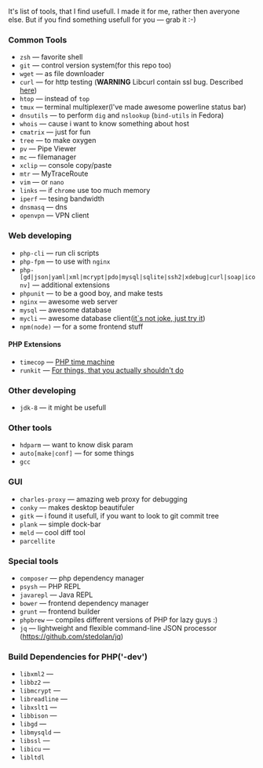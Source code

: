 It's list of tools, that I find usefull. I made it for me, rather then averyone else. But if you find something usefull for you — grab it :-) 
### Common Tools
 - `zsh` — favorite shell
 - `git` — control version system(for this repo too)
 - `wget` — as file downloader 
 - `curl` — for http testing (**WARNING** Libcurl contain ssl bug. Described [here](http://stackoverflow.com/questions/20988782/curl-unknown-ssl-protocol-error-in-connection-error-in-server-but-works-on-lo))
 - `htop` — instead of `top`
 - `tmux` — terminal multiplexer(I've made awesome powerline status bar)
 - `dnsutils` — to perform `dig` and `nslookup` (`bind-utils` in Fedora)
 - `whois` — cause i want to know something about host
 - `cmatrix` — just for fun
 - `tree` — to make oxygen
 - `pv` — Pipe Viewer
 - `mc` — filemanager
 - `xclip` — console copy/paste
 - `mtr` — MyTraceRoute
 - `vim` — or `nano`
 - `links` — if `chrome` use too much memory
 - `iperf` — tesing bandwidth
 - `dnsmasq` — dns
 - `openvpn` — VPN client

### Web developing
 - `php-cli` — run cli scripts
 - `php-fpm` — to use with `nginx`
 - `php-[gd|json|yaml|xml|mcrypt|pdo|mysql|sqlite|ssh2|xdebug|curl|soap|iconv]` — additional extensions
 - `phpunit` — to be a good boy, and make tests
 - `nginx` — awesome web server
 - `mysql` — awesome database
 - `mycli` — awesome database client([it`s not joke, just try it](http://mycli.net/))
 - `npm(node)` — for a some frontend stuff

#### PHP Extensions
 - `timecop` — [PHP time machine](https://github.com/hnw/php-timecop)
 - `runkit` — [For things, that you actually shouldn't do](https://github.com/zenovich/runkit)

### Other developing
 - `jdk-8` — it might be usefull
 
### Other tools
 - `hdparm` — want to know disk param
 - `auto[make|conf]` — for some things
 - `gcc`

### GUI
 - `charles-proxy` — amazing web proxy for debugging
 - `conky` — makes desktop beautifuler
 - `gitk` — i found it usefull, if you want to look to git commit tree
 - `plank` — simple dock-bar
 - `meld` — cool diff tool
 - `parcellite`

### Special tools
 - `composer` — php dependency manager
 - `psysh` — PHP REPL
 - `javarepl` — Java REPL
 - `bower` — frontend dependency manager
 - `grunt` — frontend builder
 - `phpbrew` — compiles different versions of PHP for lazy guys :)
 - `jq` — lightweight and flexible command-line JSON processor (https://github.com/stedolan/jq)

### Build Dependencies for PHP('-dev')
 - `libxml2` — 
 - `libbz2` — 
 - `libmcrypt` — 
 - `libreadline` — 
 - `libxslt1` — 
 - `libbison` —
 - `libgd` —
 - `libmysqld` —
 - `libssl` —
 - `libicu` —
 - `libltdl`
